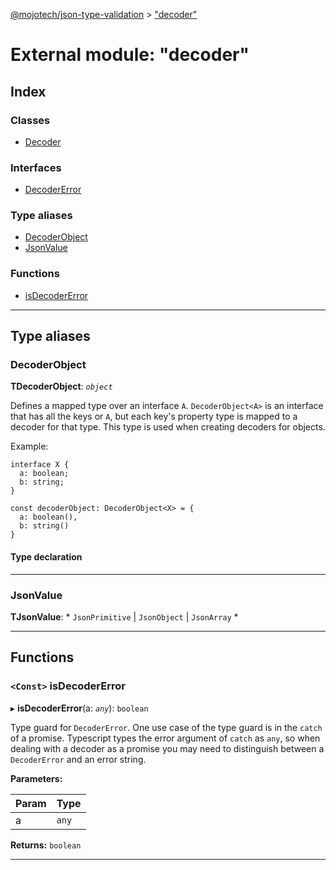[@mojotech/json-type-validation](../README.md) > ["decoder"](../modules/_decoder_.md)

# External module: "decoder"

## Index

### Classes

* [Decoder](../classes/_decoder_.decoder.md)

### Interfaces

* [DecoderError](../interfaces/_decoder_.decodererror.md)

### Type aliases

* [DecoderObject](_decoder_.md#decoderobject)
* [JsonValue](_decoder_.md#jsonvalue)

### Functions

* [isDecoderError](_decoder_.md#isdecodererror)

---

## Type aliases

<a id="decoderobject"></a>

###  DecoderObject

**ΤDecoderObject**: *`object`*

Defines a mapped type over an interface `A`. `DecoderObject<A>` is an interface that has all the keys or `A`, but each key's property type is mapped to a decoder for that type. This type is used when creating decoders for objects.

Example:

```
interface X {
  a: boolean;
  b: string;
}

const decoderObject: DecoderObject<X> = {
  a: boolean(),
  b: string()
}
```

#### Type declaration

___
<a id="jsonvalue"></a>

###  JsonValue

**ΤJsonValue**: * `JsonPrimitive` &#124; `JsonObject` &#124; `JsonArray`
*

___

## Functions

<a id="isdecodererror"></a>

### `<Const>` isDecoderError

▸ **isDecoderError**(a: *`any`*): `boolean`

Type guard for `DecoderError`. One use case of the type guard is in the `catch` of a promise. Typescript types the error argument of `catch` as `any`, so when dealing with a decoder as a promise you may need to distinguish between a `DecoderError` and an error string.

**Parameters:**

| Param | Type |
| ------ | ------ |
| a | `any` |

**Returns:** `boolean`

___

